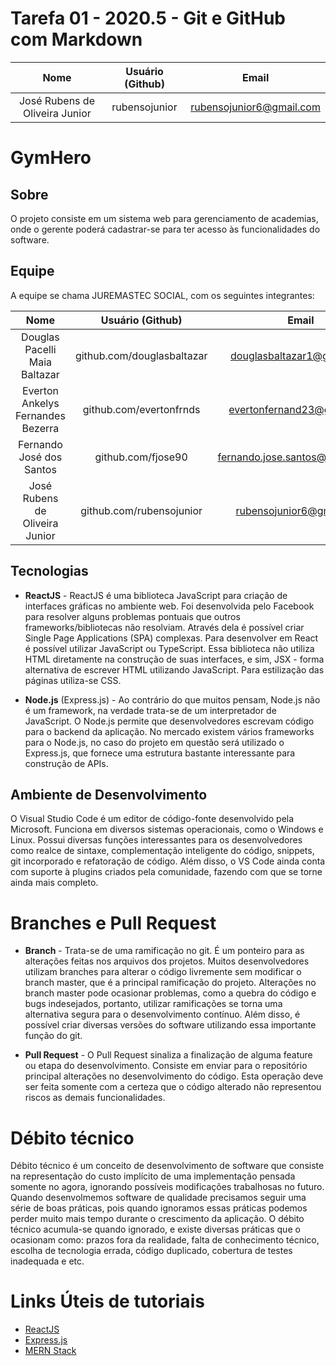 # Tarefa 01 - 2020.5 - Git e GitHub com Markdown

|              Nome              | Usuário (Github) |          Email           |
| :----------------------------: | :--------------: | :----------------------: |
| José Rubens de Oliveira Junior |  rubensojunior   | rubensojunior6@gmail.com |

# GymHero

## Sobre

O projeto consiste em um sistema web para gerenciamento de academias, onde o gerente poderá cadastrar-se para ter acesso às funcionalidades do software.

## Equipe

A equipe se chama JUREMASTEC SOCIAL, com os seguintes integrantes:

|               Nome                |      Usuário (Github)      |              Email               |
| :-------------------------------: | :------------------------: | :------------------------------: |
|   Douglas Pacelli Maia Baltazar   | github.com/douglasbaltazar |    douglasbaltazar1@gmail.com    |
| Everton Ankelys Fernandes Bezerra |  github.com/evertonfrnds   |    evertonfernand23@gmail.com    |
|     Fernando José dos Santos      |     github.com/fjose90     | fernando.jose.santos@hotmail.com |
|  José Rubens de Oliveira Junior   |  github.com/rubensojunior  |     rubensojunior6@gmail.com     |

## Tecnologias

- **ReactJS** - ReactJS é uma biblioteca JavaScript para criação de interfaces gráficas no ambiente web. Foi desenvolvida pelo Facebook para resolver alguns problemas pontuais que outros frameworks/bibliotecas não resolviam. Através dela é possível criar Single Page Applications (SPA) complexas. Para desenvolver em React é possível utilizar JavaScript ou TypeScript. Essa biblioteca não utiliza HTML diretamente na construção de suas interfaces, e sim, JSX - forma alternativa de escrever HTML utilizando JavaScript. Para estilização das páginas utiliza-se CSS.

- **Node.js** (Express.js) - Ao contrário do que muitos pensam, Node.js não é um framework, na verdade trata-se de um interpretador de JavaScript. O Node.js permite que desenvolvedores escrevam código para o backend da aplicação. No mercado existem vários frameworks para o Node.js, no caso do projeto em questão será utilizado o Express.js, que fornece uma estrutura bastante interessante para construção de APIs.

## Ambiente de Desenvolvimento

O Visual Studio Code é um editor de código-fonte desenvolvido pela Microsoft. Funciona em diversos sistemas operacionais, como o Windows e Linux. Possui diversas funções interessantes para os desenvolvedores como realce de sintaxe, complementação inteligente do código, snippets, git incorporado e refatoração de código. Além disso, o VS Code ainda conta com suporte à plugins criados pela comunidade, fazendo com que se torne ainda mais completo.

# Branches e Pull Request

- **Branch** - Trata-se de uma ramificação no git. É um ponteiro para as alterações feitas nos arquivos dos projetos. Muitos desenvolvedores utilizam branches para alterar o código livremente sem modificar o branch master, que é a principal ramificação do projeto. Alterações no branch master pode ocasionar problemas, como a quebra do código e bugs indesejados, portanto, utilizar ramificações se torna uma alternativa segura para o desenvolvimento contínuo. Além disso, é possível criar diversas versões do software utilizando essa importante função do git.

- **Pull Request** - O Pull Request sinaliza a finalização de alguma feature ou etapa do desenvolvimento. Consiste em enviar para o repositório principal alterações no desenvolvimento do código. Esta operação deve ser feita somente com a certeza que o código alterado não representou riscos as demais funcionalidades.

# Débito técnico

Débito técnico é um conceito de desenvolvimento de software que consiste na representação do custo implícito de uma implementação pensada somente no agora, ignorando possíveis modificações trabalhosas no futuro. Quando desenvolmemos software de qualidade precisamos seguir uma série de boas práticas, pois quando ignoramos essas práticas podemos perder muito mais tempo durante o crescimento da aplicação. O débito técnico acumula-se quando ignorado, e existe diversas práticas que o ocasionam como: prazos fora da realidade, falta de conhecimento técnico, escolha de tecnologia errada, código duplicado, cobertura de testes inadequada e etc.

# Links Úteis de tutoriais

- [ReactJS](https://www.youtube.com/watch?v=ghEdUzwRsHo)
- [Express.js](https://www.youtube.com/watch?v=pgHcWAh9sFA&list=PLYxzS__5yYQmHbpKMARP04F344zYRX91I)
- [MERN Stack](https://www.youtube.com/watch?v=7CqJlxBYj-M)
